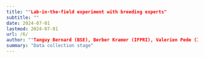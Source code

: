 ```yaml
---
title: ""Lab-in-the-field experiment with breeding experts" 
subtitle: ""
date: 2024-07-01
lastmod: 2024-07-01
url: /6/
author: ""Tanguy Bernard (BSE), Berber Kramer (IFPRI), Valerien Pede (IRRI), and Carly Trachtman (IFPRI)"
summary: "Data collection stage"
---
```

